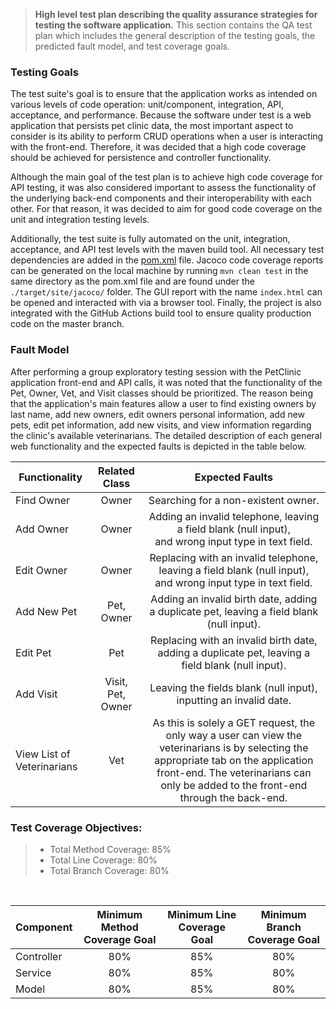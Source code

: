 > **High level test plan describing the quality assurance strategies for testing the software application.** This section contains the QA test plan which includes the general description of the testing goals, the predicted fault model, and test coverage goals. 

### Testing Goals
The test suite's goal is to ensure that the application works as intended on various levels of code operation: unit/component, integration, API, acceptance, and performance. Because the software under test is a web application that persists pet clinic data, the most important aspect to consider is its ability to perform CRUD operations when a user is interacting with the front-end. Therefore, it was decided that a high code coverage should be achieved for persistence and controller functionality. 

Although the main goal of the test plan is to achieve high code coverage for API testing, it was also considered important to assess the functionality of the underlying back-end components and their interoperability with each other. For that reason, it was decided to aim for good code coverage on the unit and integration testing levels.

Additionally, the test suite is fully automated on the unit, integration, acceptance, and API test levels with the maven build tool. All necessary test dependencies are added in the [pom.xml](https://github.com/McGill-ECSE429-Fall2021/project-test-08/blob/master/pom.xml) file.  Jacoco code coverage reports can be generated on the local machine by running `mvn clean test` in the same directory as the pom.xml file and are found under the `./target/site/jacoco/` folder. The GUI report with the name `index.html` can be opened and interacted with via a browser tool. Finally, the project is also integrated with the GitHub Actions build tool to ensure quality production code on the master branch.

### Fault Model 
After performing a group exploratory testing session with the PetClinic application front-end and API calls, it was noted that the functionality of the Pet, Owner, Vet, and Visit classes should be prioritized. The reason being that the application's main features allow a user to find existing owners by last name, add new owners, edit owners personal information, add new pets, edit pet information, add new visits, and view information regarding the clinic's available veterinarians. The detailed description of each general web functionality and the expected faults is depicted in the table below. <br>

|Functionality|Related Class|Expected Faults|
| ----| :----: | :---: |
|Find Owner|Owner|Searching for a non-existent owner.|
|Add Owner|Owner|Adding an invalid telephone, leaving a field blank (null input),<br> and wrong input type in text field. |
|Edit Owner|Owner|Replacing with an invalid telephone, leaving a field blank (null input),<br> and wrong input type in text field.|
|Add New Pet|Pet, Owner|Adding an invalid birth date, adding a duplicate pet, leaving a field blank (null input). |
|Edit Pet|Pet|Replacing with an invalid birth date, adding a duplicate pet, leaving a field blank (null input).|
|Add Visit|Visit, Pet, Owner|Leaving the fields blank (null input), inputting an invalid date.|
|View List of Veterinarians|Vet|As this is solely a GET request, the only way a user can view the veterinarians is by selecting the appropriate tab on the application front-end. The veterinarians can only be added to the front-end through the back-end.|

### Test Coverage Objectives:

>- Total Method Coverage: 85%
>- Total Line Coverage: 80%
>- Total Branch Coverage: 80%

<br>

|Component|Minimum Method Coverage Goal|Minimum Line Coverage Goal|Minimum Branch Coverage Goal |
| ----| :----: | :---: | :---: | 
|Controller|80%|85%|80%|
|Service |80%|85%|80%|
|Model |80%|85%|80%|



